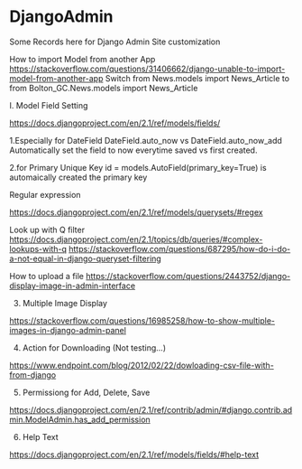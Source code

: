 # DjangoAdmin
Some Records here for Django Admin Site customization

How to import Model from another App
https://stackoverflow.com/questions/31406662/django-unable-to-import-model-from-another-app
Switch
from News.models import News_Article
to
from Bolton_GC.News.models import News_Article


I. Model Field Setting 

https://docs.djangoproject.com/en/2.1/ref/models/fields/ 

1.Especially for DateField
DateField.auto_now vs DateField.auto_now_add
Automatically set the field to now everytime saved vs first created. 

2.for Primary Unique Key
id = models.AutoField(primary_key=True) is automaically created the primary key




Regular expression

https://docs.djangoproject.com/en/2.1/ref/models/querysets/#regex

Look up with Q filter
https://docs.djangoproject.com/en/2.1/topics/db/queries/#complex-lookups-with-q
https://stackoverflow.com/questions/687295/how-do-i-do-a-not-equal-in-django-queryset-filtering

How to upload a file
https://stackoverflow.com/questions/2443752/django-display-image-in-admin-interface


3. Multiple Image Display

https://stackoverflow.com/questions/16985258/how-to-show-multiple-images-in-django-admin-panel

4. Action for Downloading (Not testing...)

https://www.endpoint.com/blog/2012/02/22/dowloading-csv-file-with-from-django

5. Permissiong for Add, Delete, Save

https://docs.djangoproject.com/en/2.1/ref/contrib/admin/#django.contrib.admin.ModelAdmin.has_add_permission

6. Help Text

https://docs.djangoproject.com/en/2.1/ref/models/fields/#help-text

